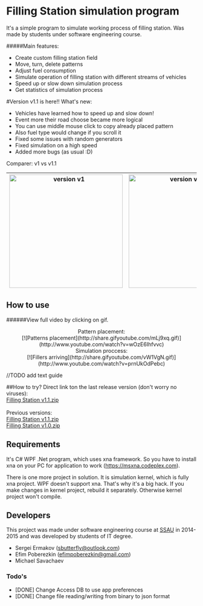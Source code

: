 # Filling Station simulation program #

It's a simple program to simulate working process of filling station. Was made by students under software engineering course.

#####Main features:

 * Create custom filling station field
 * Move, turn, delete patterns
 * Adjust fuel consumption
 * Simulate operation of filling station with different streams of vehicles
 * Speed up or slow down simulation process
 * Get statistics of simulation process

#Version v1.1 is here!!
What's new:
* Vehicles have learned how to speed up and slow down!
* Event more their road choose became more logical
* You can use middle mouse click to copy already placed pattern
* Also fuel type would change if you scroll it
* Fixed some issues with random generators
* Fixed simulation on a high speed
* Added more bugs (as usual :D)

Comparer: v1 vs v1.1 <br>



| <a href="https://youtu.be/pSsmTtR9NhU"><img src="http://share.gifyoutube.com/m2JJO7.gif" width="300" alt="version v1"/></a>  | <a href="https://youtu.be/5Dj55invvNo"><img src="http://share.gifyoutube.com/y3NNzG.gif" width="300" alt="version v1.1"></img></a>  |
|---------------------|-----------------|
 
## How to use

######View full video by clicking on gif. <br>
<div style="text-align:center">Pattern placement: <br>
[![Patterns placement](http://share.gifyoutube.com/mLj9xq.gif)](http://www.youtube.com/watch?v=wOzE6Ihfvvc)<br>
Simulation proccess: <br>
[![Fillers arriving](http://share.gifyoutube.com/vW1VgN.gif)](http://www.youtube.com/watch?v=prnUkOdPebc) </div>
 
 //TODO add text guide

##How to try?
Direct link ton the last release version (don't worry no viruses):<br>
[Filling Station v1.1.zip](https://dl.dropboxusercontent.com/u/69487763/Filling%20Station%20v1.1.zip)<br> <br>
Previous versions:<br>
[Filling Station v1.1.zip](https://dl.dropboxusercontent.com/u/69487763/Filling%20Station%20v1.1.zip)<br>
[Filling Station v1.0.zip](https://dl.dropboxusercontent.com/u/69487763/Filling%20Station%20v1.0.zip)

## Requirements
It's C# WPF .Net program, which uses xna framework. 
So you have to install xna on your PC for application to work (https://msxna.codeplex.com).

There is one more project in solution. It is simulation kernel, which is fully xna project.
WPF doesn't support xna. That's why it's a big hack. If you make changes in kernel project, rebuild it separately. 
Otherwise kernel project won't compile.

## Developers
This project was made under software engineering course at [SSAU] in 2014-2015 and was developed by students of IT degree.

 * Sergei Ermakov ([sbutterfly@outlook.com])
 * Efim Poberezkin ([efimpoberezkin@gmail.com])
 * Michael Savachaev

### Todo's

 - [DONE] Change Access DB to use app preferences
 - [DONE] Change file reading/writing from binary to json format

[SSAU]:http://www.ssau.ru/english/
[sbutterfly@outlook.com]:mailto:sbutterfly@outlook.com?subject=Filling%20Station
[efimpoberezkin@gmail.com]:mailto:efimpoberezkin@gmail.com?subject=Filling%20Station

